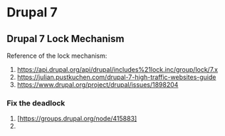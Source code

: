 # Drupal 7
## Drupal 7 Lock Mechanism

Reference of the lock mechanism:

1. https://api.drupal.org/api/drupal/includes%21lock.inc/group/lock/7.x
2. https://julian.pustkuchen.com/drupal-7-high-traffic-websites-guide
3. https://www.drupal.org/project/drupal/issues/1898204

### Fix the deadlock

1. [https://groups.drupal.org/node/415883]
2.

